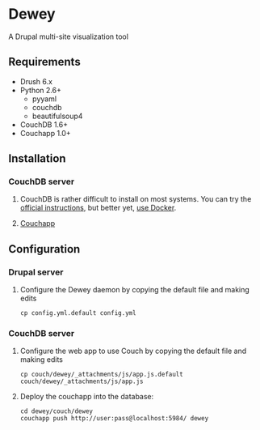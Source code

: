 # Dewey

A Drupal multi-site visualization tool

## Requirements

* Drush 6.x
* Python 2.6+
	* pyyaml
	* couchdb
	* beautifulsoup4
* CouchDB 1.6+
* Couchapp 1.0+

## Installation

### CouchDB server

1. CouchDB is rather difficult to install on most systems. You can try the [official instructions](http://docs.couchdb.org/en/latest/install/index.html), but better yet, [use Docker](https://registry.hub.docker.com/u/frodenas/couchdb/).

2. [Couchapp](https://github.com/couchapp/couchapp)

## Configuration

### Drupal server

1. Configure the Dewey daemon by copying the default file and making edits

	```
	cp config.yml.default config.yml
	```

### CouchDB server

1. Configure the web app to use Couch by copying the default file and making edits

	```
	cp couch/dewey/_attachments/js/app.js.default couch/dewey/_attachments/js/app.js
	```


2. Deploy the couchapp into the database:

	```
	cd dewey/couch/dewey
	couchapp push http://user:pass@localhost:5984/ dewey
	```